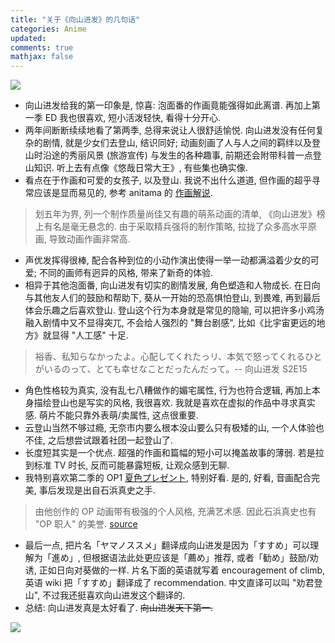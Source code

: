 ```yaml
---
title: "关于《向山进发》的几句话"
categories: Anime
updated: 
comments: true
mathjax: false
---
```


![](https://shiina18.github.io/assets/posts/images/20200616174916638_9005.png)

<!-- more -->

- 向山进发给我的第一印象是, 惊喜: 泡面番的作画竟能强得如此离谱. 再加上第一季 ED 我也很喜欢, 短小活泼轻快, 看得十分开心.
- 两年间断断续续地看了第两季, 总得来说让人很舒适愉悦. 向山进发没有任何复杂的剧情, 就是少女们去登山, 结识同好; 动画刻画了人与人之间的羁绊以及登山时沿途的秀丽风景 (旅游宣传) 与发生的各种趣事, 前期还会附带科普一点登山知识. 听上去有点像《悠哉日常大王》, 有些集也确实像. 
- 看点在于作画和可爱的女孩子, 以及登山. 我说不出什么道道, 但作画的超乎寻常应该是显而易见的, 参考 anitama 的 [作画解说](https://zhuanlan.zhihu.com/p/36560576).

> 划五年为界, 列一个制作质量尚佳又有趣的萌系动画的清单, 《向山进发》榜上有名是毫无悬念的. 由于采取精兵强将的制作策略, 拉拢了众多高水平原画, 导致动画作画非常高.

- 声优发挥得很棒, 配合各种到位的小动作演出使得一举一动都满溢着少女的可爱; 不同的画师有迥异的风格, 带来了新奇的体验.
- 相异于其他泡面番, 向山进发有切实的剧情发展, 角色塑造和人物成长. 在日向与其他友人们的鼓励和帮助下, 葵从一开始的恐高惧怕登山, 到畏难, 再到最后体会乐趣之后喜欢登山. 登山这个行为本身就是常见的隐喻, 可以把许多小鸡汤融入剧情中又不显得突兀, 不会给人强烈的 "舞台剧感", 比如《比宇宙更远的地方》就显得 "人工感" 十足.

> 裕香、私知らなかったよ。心配してくれたっリ、本気で怒ってくれるひとがいるのって、とても幸せなことだったんだって。-- 向山进发 S2E15

- 角色性格较为真实, 没有乱七八糟做作的媚宅属性, 行为也符合逻辑, 再加上本身描绘登山也是写实的风格, 我很喜欢. 我就是喜欢在虚拟的作品中寻求真实感. 萌片不能只靠外表萌/卖属性, 这点很重要.
- 云登山当然不够过瘾, 无奈市内要么根本没山要么只有极矮的山, 一个人体验也不佳, 之后想尝试跟着社团一起登山了.
- 长度短其实是一个优点. 超强的作画和篇幅的短小可以掩盖故事的薄弱. 若是拉到标准 TV 时长, 反而可能暴露短板, 让观众感到无聊.
- 我特别喜欢第二季的 OP1 [夏色プレゼント](https://www.bilibili.com/video/BV1Bs411B7hJ?p=16), 特别好看. 是的, 好看, 音画配合完美, 事后发现是出自石浜真史之手.

> 由他创作的 OP 动画带有极强的个人风格, 充满艺术感. 因此石浜真史也有 "OP 职人" 的美誉. [source](https://www.zhihu.com/question/64273257/answer/432663049)

- 最后一点, 把片名「ヤマノススメ」翻译成向山进发是因为「すすめ」可以理解为「進め」, 但根据语法此处更应该是「薦め」推荐, 或者「勧め」鼓励/劝诱, 正如日向对葵做的一样. 片名下面的英语就写着 encouragement of climb, 英语 wiki 把「すすめ」翻译成了 recommendation. 中文直译可以叫 "劝君登山", 不过我还挺喜欢向山进发这个翻译的.
- 总结: 向山进发真是太好看了. ~~向山进发天下第一.~~

![](https://shiina18.github.io/assets/posts/images/20200616151206014_30302.jpg)